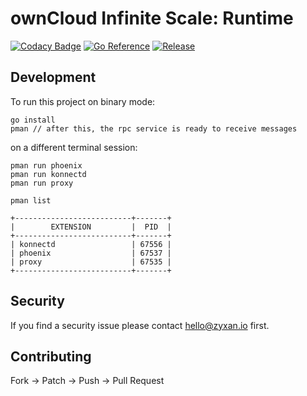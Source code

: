 # ownCloud Infinite Scale: Runtime

[![Codacy Badge](https://api.codacy.com/project/badge/Grade/8badecde63f743868c71850e43cdeb0d)](https://app.codacy.com/manual/refs_2/pman?utm_source=github.com&utm_medium=referral&utm_content=refs/pman&utm_campaign=Badge_Grade_Dashboard)
[![Go Reference](https://pkg.go.dev/badge/github.com/refs/pman.svg)](https://pkg.go.dev/github.com/refs/pman)
[![Release](https://img.shields.io/github/release/refs/pman.svg?style=flat-square)](https://github.com/refs/pman/releases/latest)

## Development

To run this project on binary mode:

```console
go install
pman // after this, the rpc service is ready to receive messages
```

on a different terminal session:

```console
pman run phoenix
pman run konnectd
pman run proxy

pman list

+--------------------------+-------+
|        EXTENSION         |  PID  |
+--------------------------+-------+
| konnectd                 | 67556 |
| phoenix                  | 67537 |
| proxy                    | 67535 |
+--------------------------+-------+

```

## Security

If you find a security issue please contact [hello@zyxan.io](mailto:hello@zyxan.io) first.

## Contributing

Fork -> Patch -> Push -> Pull Request
